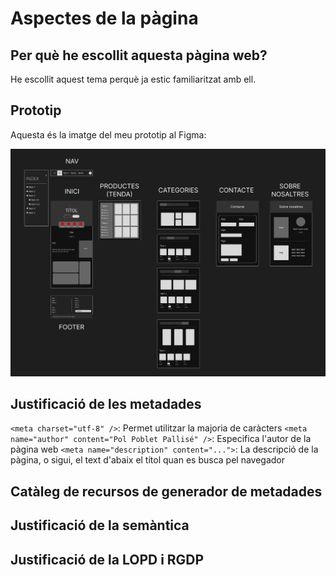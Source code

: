 # Aspectes de la pàgina

## Per què he escollit aquesta pàgina web?

He escollit aquest tema perquè ja estic familiaritzat amb ell. 

## Prototip

Aquesta és la imatge del meu prototip al Figma:

![Prototip](Disseny_Figma.png)

## Justificació de les metadades

`<meta charset="utf-8" />`: Permet utilitzar la majoria de caràcters
`<meta name="author" content="Pol Poblet Pallisé" />`: Especifica l'autor de la pàgina web
`<meta name="description" content="...">`: La descripció de la pàgina, o sigui, el text d'abaix el títol quan es busca pel navegador


## Catàleg de recursos de generador de metadades



## Justificació de la semàntica



## Justificació de la LOPD i RGDP

